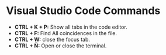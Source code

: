 # Visual Studio Code Commands

- **CTRL + K + P:** Show all tabs in the code editor.
- **CTRL + F:** Find All coincidences in the file.
- **CTRL + W:** close the focus tab.
- **CTRL + Ñ:** Open or close the terminal.
